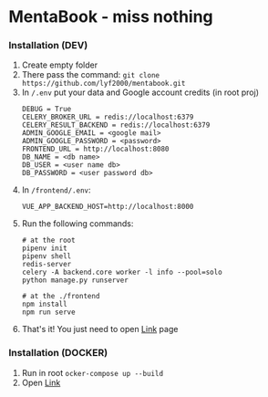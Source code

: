 # MentaBook - miss nothing

### Installation (DEV)

1. Create empty folder
1. There pass the command: `git clone https://github.com/lyf2000/mentabook.git`
1. In `/.env` put your data and Google account credits (in root proj)
    ```
    DEBUG = True
    CELERY_BROKER_URL = redis://localhost:6379
    CELERY_RESULT_BACKEND = redis://localhost:6379
    ADMIN_GOOGLE_EMAIL = <google mail>
    ADMIN_GOOGLE_PASSWORD = <password>
    FRONTEND_URL = http://localhost:8080
    DB_NAME = <db name>
    DB_USER = <user name db>
    DB_PASSWORD = <user password db>
    ```
1. In `/frontend/.env`:
    ```
    VUE_APP_BACKEND_HOST=http://localhost:8000
    ```
1. Run the following commands:
    ```
    # at the root
   pipenv init
   pipenv shell
   redis-server
   celery -A backend.core worker -l info --pool=solo
   python manage.py runserver

   # at the ./frontend
   npm install
   npm run serve
    ```
1. That's it! You just need to open [Link](http://localhost:8080/) page 

### Installation (DOCKER)

1. Run in root `ocker-compose up --build`
1. Open [Link](http://localhost:1234/)
